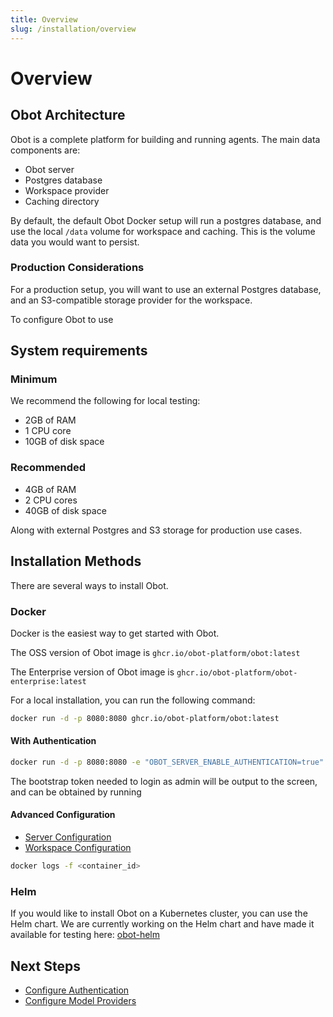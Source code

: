 ```yaml
---
title: Overview
slug: /installation/overview
---
```


# Overview

## Obot Architecture

Obot is a complete platform for building and running agents. The main data components are:

- Obot server
- Postgres database
- Workspace provider
- Caching directory

By default, the default Obot Docker setup will run a postgres database, and use the local `/data` volume for workspace and caching. This is the volume data you would want to persist.

### Production Considerations

For a production setup, you will want to use an external Postgres database, and an S3-compatible storage provider for the workspace.

To configure Obot to use

## System requirements

### Minimum

We recommend the following for local testing:

- 2GB of RAM
- 1 CPU core
- 10GB of disk space

### Recommended

- 4GB of RAM
- 2 CPU cores
- 40GB of disk space

Along with external Postgres and S3 storage for production use cases.

## Installation Methods

There are several ways to install Obot.

### Docker

Docker is the easiest way to get started with Obot.

The OSS version of Obot image is `ghcr.io/obot-platform/obot:latest`

The Enterprise version of Obot image is `ghcr.io/obot-platform/obot-enterprise:latest`

For a local installation, you can run the following command:

```bash
docker run -d -p 8080:8080 ghcr.io/obot-platform/obot:latest
```

#### With Authentication

```bash
docker run -d -p 8080:8080 -e "OBOT_SERVER_ENABLE_AUTHENTICATION=true" ghcr.io/obot-platform/obot:latest
```

The bootstrap token needed to login as admin will be output to the screen, and can be obtained by running

#### Advanced Configuration

- [Server Configuration](/configuration/general)
- [Workspace Configuration](/configuration/workspace-provider)

```bash
docker logs -f <container_id>
```

### Helm

If you would like to install Obot on a Kubernetes cluster, you can use the Helm chart. We are currently working on the Helm chart and have made it available for testing here: [obot-helm](https://charts.obot.ai/)

## Next Steps

- [Configure Authentication](/configuration/auth-providers)
- [Configure Model Providers](/configuration/model-providers)
